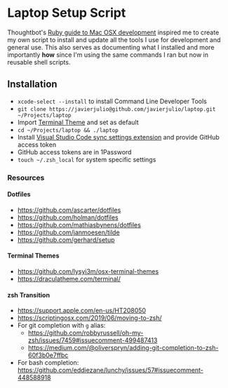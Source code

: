 # Laptop Setup Script

Thoughtbot's [Ruby guide to Mac OSX development](http://robots.thoughtbot.com/post/8700977975/2011-rubyists-guide-to-a-mac-os-x-development) inspired me to create my own script to install and update all the tools I use for development and general use. This also serves as documenting what I installed and more importantly **how** since I'm using the same commands I ran but now in reusable shell scripts.

## Installation
* `xcode-select --install` to install Command Line Developer Tools
* `git clone https://javierjulio@github.com/javierjulio/laptop.git ~/Projects/laptop`
* Import [Terminal Theme](https://github.com/javierjulio/laptop/tree/master/themes) and set as default
* `cd ~/Projects/laptop && ./laptop`
* Install [Visual Studio Code sync settings extension](https://marketplace.visualstudio.com/items?itemName=Shan.code-settings-sync) and provide GitHub access token
* GitHub access tokens are in 1Password
* `touch ~/.zsh_local` for system specific settings

### Resources
#### Dotfiles
* https://github.com/ascarter/dotfiles
* https://github.com/holman/dotfiles
* https://github.com/mathiasbynens/dotfiles
* https://github.com/janmoesen/tilde
* https://github.com/gerhard/setup
#### Terminal Themes
* https://github.com/lysyi3m/osx-terminal-themes
* https://draculatheme.com/terminal/
#### zsh Transition
* https://support.apple.com/en-us/HT208050
* https://scriptingosx.com/2019/06/moving-to-zsh/
* For git completion with `g` alias:
  * https://github.com/robbyrussell/oh-my-zsh/issues/7459#issuecomment-499487413
  * https://medium.com/@oliverspryn/adding-git-completion-to-zsh-60f3b0e7ffbc
* For bash completion: https://github.com/eddiezane/lunchy/issues/57#issuecomment-448588918
